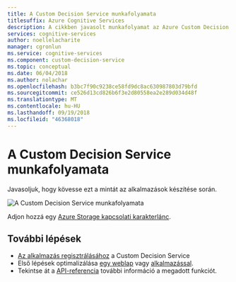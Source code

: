 ```yaml
---
title: A Custom Decision Service munkafolyamata
titlesuffix: Azure Cognitive Services
description: A cikkben javasolt munkafolyamat az Azure Custom Decision Service.
services: cognitive-services
author: noellelacharite
manager: cgronlun
ms.service: cognitive-services
ms.component: custom-decision-service
ms.topic: conceptual
ms.date: 06/04/2018
ms.author: nolachar
ms.openlocfilehash: b3bc7f90c9238ce58fd9dc8ac630987803d79bfd
ms.sourcegitcommit: ce526d13cd826b6f3e2d80558ea2e289d034d48f
ms.translationtype: MT
ms.contentlocale: hu-HU
ms.lasthandoff: 09/19/2018
ms.locfileid: "46368018"
---
```

# <a name="custom-decision-service-workflow"></a>A Custom Decision Service munkafolyamata

Javasoljuk, hogy kövesse ezt a mintát az alkalmazások készítése során.

![A Custom Decision Service munkafolyamata](media/custom-decision-service-workflow.png)

Adjon hozzá egy [Azure Storage kapcsolati karakterlánc](https://docs.microsoft.com/azure/storage/common/storage-configure-connection-string).

## <a name="next-steps"></a>További lépések

* [Az alkalmazás regisztrálásához](custom-decision-service-get-started-register.md) a Custom Decision Service
* Első lépések optimalizálása [egy weblap](custom-decision-service-get-started-browser.md) vagy [alkalmazással](custom-decision-service-get-started-app.md).
* Tekintse át a [API-referencia](custom-decision-service-api-reference.md) további információ a megadott funkciót.
